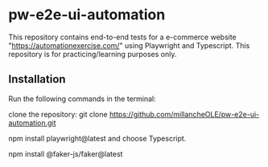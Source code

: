 ﻿# pw-e2e-ui-automation

This repository contains end-to-end tests for a e-commerce website "https://automationexercise.com/" using Playwright and Typescript. This repository is for practicing/learning purposes only.

## Installation

Run the following commands in the terminal:

clone the repository: git clone https://github.com/millancheOLE/pw-e2e-ui-automation.git

npm install playwright@latest and choose Typescript.

npm install @faker-js/faker@latest
